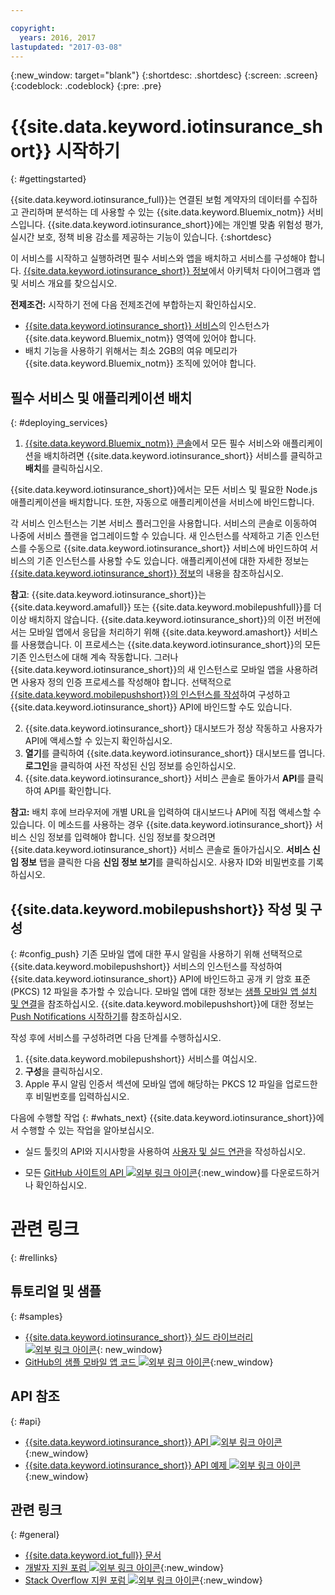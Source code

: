```yaml
---

copyright:
  years: 2016, 2017
lastupdated: "2017-03-08"
---
```


<!-- Common attributes used in the template are defined as follows: -->
{:new_window: target="blank"}
{:shortdesc: .shortdesc}
{:screen: .screen}
{:codeblock: .codeblock}
{:pre: .pre}


<!-- {{site.data.keyword.iotinsurance_full}}  {{site.data.keyword.iotinsurance_short}}  -->


# {{site.data.keyword.iotinsurance_short}} 시작하기
{: #gettingstarted}

{{site.data.keyword.iotinsurance_full}}는 연결된 보험 계약자의 데이터를 수집하고 관리하며 분석하는 데 사용할 수 있는 {{site.data.keyword.Bluemix_notm}} 서비스입니다. {{site.data.keyword.iotinsurance_short}}에는 개인별 맞춤 위험성 평가, 실시간 보호, 정책 비용 감소를 제공하는 기능이 있습니다.
{:shortdesc}

이 서비스를 시작하고 실행하려면 필수 서비스와 앱을 배치하고 서비스를 구성해야 합니다. [{{site.data.keyword.iotinsurance_short}} 정보](iotinsurance_overview.html)에서 아키텍처 다이어그램과 앱 및 서비스 개요를 찾으십시오. 

**전제조건:** 시작하기 전에 다음 전제조건에 부합하는지 확인하십시오. 
- [{{site.data.keyword.iotinsurance_short}} 서비스](https://console.ng.bluemix.net/catalog/services/iot-for-insurance/)의 인스턴스가 {{site.data.keyword.Bluemix_notm}} 영역에 있어야 합니다. 
- 배치 기능을 사용하기 위해서는 최소 2GB의 여유 메모리가 {{site.data.keyword.Bluemix_notm}} 조직에 있어야 합니다. 

## 필수 서비스 및 애플리케이션 배치
{: #deploying_services}

1. [{{site.data.keyword.Bluemix_notm}} 콘솔](https://console.ng.bluemix.net/#all-items)에서 모든 필수 서비스와 애플리케이션을 배치하려면 {{site.data.keyword.iotinsurance_short}} 서비스를 클릭하고 **배치**를 클릭하십시오. 

  {{site.data.keyword.iotinsurance_short}}에서는 모든 서비스 및 필요한 Node.js 애플리케이션을 배치합니다. 또한, 자동으로 애플리케이션을 서비스에 바인드합니다.

  각 서비스 인스턴스는 기본 서비스 플러그인을 사용합니다. 서비스의 콘솔로 이동하여 나중에 서비스 플랜을 업그레이드할 수 있습니다. 새 인스턴스를 삭제하고 기존 인스턴스를 수동으로 {{site.data.keyword.iotinsurance_short}} 서비스에 바인드하여 서비스의 기존 인스턴스를 사용할 수도 있습니다. 애플리케이션에 대한 자세한 정보는 [{{site.data.keyword.iotinsurance_short}} 정보](iotinsurance_overview.html)의 내용을 참조하십시오. 

  **참고**: {{site.data.keyword.iotinsurance_short}}는 {{site.data.keyword.amafull}} 또는 {{site.data.keyword.mobilepushfull}}를 더 이상 배치하지 않습니다. {{site.data.keyword.iotinsurance_short}}의 이전 버전에서는 모바일 앱에서 응답을 처리하기 위해 {{site.data.keyword.amashort}} 서비스를 사용했습니다. 이 프로세스는 {{site.data.keyword.iotinsurance_short}}의 모든 기존 인스턴스에 대해 계속 작동합니다. 그러나 {{site.data.keyword.iotinsurance_short}}의 새 인스턴스로 모바일 앱을 사용하려면 사용자 정의 인증 프로세스를
  작성해야 합니다. 선택적으로 [{{site.data.keyword.mobilepushshort}}의 인스턴스를 작성](https://console.ng.bluemix.net/docs/services/mobilepush/index.html)하여 구성하고 {{site.data.keyword.iotinsurance_short}} API에 바인드할 수도 있습니다.

2. {{site.data.keyword.iotinsurance_short}} 대시보드가 정상 작동하고 사용자가 API에 액세스할 수 있는지 확인하십시오. 
  1. **열기**를 클릭하여 {{site.data.keyword.iotinsurance_short}} 대시보드를 엽니다. **로그인**을 클릭하여 사전 작성된 신임 정보를 승인하십시오. 
  2. {{site.data.keyword.iotinsurance_short}} 서비스 콘솔로 돌아가서 **API**를 클릭하여 API를 확인합니다. 

  **참고:** 배치 후에 브라우저에 개별 URL을 입력하여 대시보드나 API에 직접 액세스할 수 있습니다. 이 메소드를 사용하는 경우 {{site.data.keyword.iotinsurance_short}} 서비스 신임 정보를 입력해야 합니다. 신임 정보를 찾으려면 {{site.data.keyword.iotinsurance_short}} 서비스 콘솔로 돌아가십시오. **서비스 신임 정보** 탭을 클릭한 다음 **신임 정보 보기**를 클릭하십시오. 사용자 ID와 비밀번호를 기록하십시오. 


<!--
## Configuring
{: #iot4i_configservices}



### Configuring {{site.data.keyword.amashort}}
{: #config_ama}
1. Return to your Bluemix console. All apps and services that were deployed by {{site.data.keyword.iotinsurance_short}} are displayed.

2. Copy the URL of the {{site.data.keyword.iotinsurance_short}} API application. Right-click the API application and select **Copy Link Location**.

3. Open the {{site.data.keyword.amashort}} service. The service is available in the Services section of your {{site.data.keyword.Bluemix_notm}} console.

4. Enable authentication by clicking **On**.

5. In the **Custom** section, enter the following authentication credentials:

  - **Realm name**: `IoT4I`

  - **Custom Identity Provider Url**: Paste the URL of the API application that you copied in a previous step.

  - **Your Web Application Redirect URIs**: Leave this field blank.

6. Save your settings. You can now return to the {{site.data.keyword.iotinsurance_short}} service console or your {{site.data.keyword.Bluemix_notm}} console.
-->


## {{site.data.keyword.mobilepushshort}} 작성 및 구성
{: #config_push}
기존 모바일 앱에 대한 푸시 알림을 사용하기 위해 선택적으로 {{site.data.keyword.mobilepushshort}} 서비스의 인스턴스를 작성하여 {{site.data.keyword.iotinsurance_short}} API에 바인드하고 공개 키 암호 표준(PKCS) 12 파일을 추가할 수 있습니다. 모바일 앱에 대한 정보는 [샘플 모바일 앱 설치 및 연결](iotinsurance_mobile_app.html)을 참조하십시오. {{site.data.keyword.mobilepushshort}}에 대한 정보는 [Push Notifications 시작하기](https://console.ng.bluemix.net/docs/services/mobilepush/index.html)를 참조하십시오. 

작성 후에 서비스를 구성하려면 다음 단계를 수행하십시오. 

  1. {{site.data.keyword.mobilepushshort}} 서비스를 여십시오. 
  2. **구성**을 클릭하십시오. 
  3. Apple 푸시 알림 인증서 섹션에 모바일 앱에 해당하는 PKCS 12 파일을 업로드한 후 비밀번호를 입력하십시오. 


다음에 수행할 작업
{: #whats_next}
{{site.data.keyword.iotinsurance_short}}에서 수행할 수 있는 작업을 알아보십시오. 

- 실드 툴킷의 API와 지시사항을 사용하여 [사용자 및 실드 연관](iotinsurance_shield_toolkit.html)을 작성하십시오. 
<!-- - Install and connect the [sample mobile app](iotinsurance_mobile_app.html). -->
- 모든 [GitHub 사이트의 API ![외부 링크 아이콘](../../icons/launch-glyph.svg)](https://github.com/IBM-Bluemix/iot4i-api-examples-nodejs/#iot-for-insurance-api-examples){:new_window}를 다운로드하거나 확인하십시오. 

# 관련 링크
{: #rellinks}

## 튜토리얼 및 샘플
{: #samples}
* [{{site.data.keyword.iotinsurance_short}} 실드 라이브러리 ![외부 링크 아이콘](../../icons/launch-glyph.svg)](https://github.com/ibm-watson-iot/ioti-shields){: new_window}
* [GitHub의 샘플 모바일 앱 코드 ![외부 링크 아이콘](../../icons/launch-glyph.svg)](https://github.com/ibm-watson-iot/ioti-mobile){:new_window}

## API 참조
{: #api}
* [{{site.data.keyword.iotinsurance_short}} API ![외부 링크 아이콘](../../icons/launch-glyph.svg)](https://iot4i-api-docs.mybluemix.net/){:new_window}
* [{{site.data.keyword.iotinsurance_short}} API 예제 ![외부 링크 아이콘](../../icons/launch-glyph.svg)](https://github.com/IBM-Bluemix/iot4i-api-examples-nodejs/#iot-for-insurance-api-examples){:new_window}


## 관련 링크
{: #general}
* [{{site.data.keyword.iot_full}} 문서](https://console.ng.bluemix.net/docs/services/IoT/index.html)
* [개발자 지원 포럼 ![외부 링크 아이콘](../../icons/launch-glyph.svg)](https://developer.ibm.com/answers/search.html?f=&type=question&redirect=search%2Fsearch&sort=relevance&q=%2B[iot]%20%2B[bluemix]){:new_window}
* [Stack Overflow 지원 포럼 ![외부 링크 아이콘](../../icons/launch-glyph.svg)](http://stackoverflow.com/questions/tagged/ibm-bluemix){:new_window}
